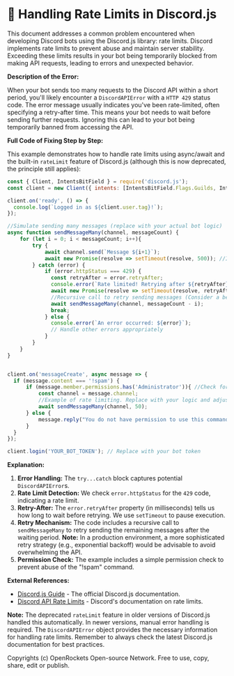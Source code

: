# 🐞 Handling Rate Limits in Discord.js


This document addresses a common problem encountered when developing Discord bots using the Discord.js library: rate limits.  Discord implements rate limits to prevent abuse and maintain server stability.  Exceeding these limits results in your bot being temporarily blocked from making API requests, leading to errors and unexpected behavior.

**Description of the Error:**

When your bot sends too many requests to the Discord API within a short period, you'll likely encounter a `DiscordAPIError` with a `HTTP 429` status code.  The error message usually indicates you've been rate-limited, often specifying a retry-after time.  This means your bot needs to wait before sending further requests. Ignoring this can lead to your bot being temporarily banned from accessing the API.


**Full Code of Fixing Step by Step:**

This example demonstrates how to handle rate limits using async/await and the built-in `rateLimit` feature of Discord.js (although this is now deprecated, the principle still applies):

```javascript
const { Client, IntentsBitField } = require('discord.js');
const client = new Client({ intents: [IntentsBitField.Flags.Guilds, IntentsBitField.Flags.GuildMessages] }); // Add necessary intents

client.on('ready', () => {
  console.log(`Logged in as ${client.user.tag}!`);
});

//Simulate sending many messages (replace with your actual bot logic)
async function sendMessageMany(channel, messageCount) {
    for (let i = 0; i < messageCount; i++){
        try {
            await channel.send(`Message ${i+1}`);
            await new Promise(resolve => setTimeout(resolve, 500)); //Introduce a small delay
        } catch (error) {
            if (error.httpStatus === 429) {
              const retryAfter = error.retryAfter;
              console.error(`Rate limited! Retrying after ${retryAfter}ms`);
              await new Promise(resolve => setTimeout(resolve, retryAfter)); // Wait before retrying
              //Recursive call to retry sending messages (Consider a better error handling strategy for production)
              await sendMessageMany(channel, messageCount - i);
              break;
            } else {
              console.error(`An error occurred: ${error}`);
              // Handle other errors appropriately
            }
        }
    }
}


client.on('messageCreate', async message => {
  if (message.content === '!spam') {
      if (message.member.permissions.has('Administrator')){ //Check for permissions to prevent abuse
          const channel = message.channel;
          //Example of rate limiting. Replace with your logic and adjust the number of messages accordingly.
          await sendMessageMany(channel, 50);
      } else {
          message.reply("You do not have permission to use this command!");
      }
  }
});

client.login('YOUR_BOT_TOKEN'); // Replace with your bot token

```

**Explanation:**

1. **Error Handling:** The `try...catch` block captures potential `DiscordAPIError`s.
2. **Rate Limit Detection:** We check `error.httpStatus` for the `429` code, indicating a rate limit.
3. **Retry-After:** The `error.retryAfter` property (in milliseconds) tells us how long to wait before retrying.  We use `setTimeout` to pause execution.
4. **Retry Mechanism:**  The code includes a recursive call to `sendMessageMany` to retry sending the remaining messages after the waiting period. **Note:** In a production environment, a more sophisticated retry strategy (e.g., exponential backoff) would be advisable to avoid overwhelming the API.
5. **Permission Check:**  The example includes a simple permission check to prevent abuse of the "!spam" command.


**External References:**

* [Discord.js Guide](https://discord.js.org/#/docs/main/stable/general/welcome) -  The official Discord.js documentation.
* [Discord API Rate Limits](https://discord.com/developers/docs/topics/rate-limits) - Discord's documentation on rate limits.


**Note:** The deprecated `rateLimit` feature in older versions of Discord.js handled this automatically. In newer versions, manual error handling is required.  The `DiscordAPIError` object provides the necessary information for handling rate limits. Remember to always check the latest Discord.js documentation for best practices.


Copyrights (c) OpenRockets Open-source Network. Free to use, copy, share, edit or publish.

